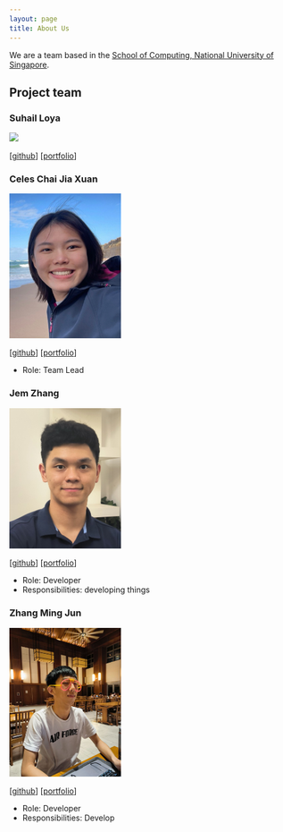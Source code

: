 ```yaml
---
layout: page
title: About Us
---
```


We are a team based in the [School of Computing, National University of Singapore](https://www.comp.nus.edu.sg).

## Project team

### Suhail Loya

<img src="images/suhailloya.png" width="200px">

[[github](https://github.com/SuhailLoya)]
[[portfolio](team/suhailloya)]


### Celes Chai Jia Xuan

<img src="images/celeschai.png" width="200px">

[[github](https://github.com/celeschai)]
[[portfolio](team/johndoe.md)]

* Role: Team Lead


### Jem Zhang

<img src="images/applejem.png" width="200px">

[[github](http://github.com/AppleJem)]
[[portfolio](team/applejem.md)]

* Role: Developer
* Responsibilities: developing things

### Zhang Ming Jun

<img src="images/mongj.png" width="200px">

[[github](http://github.com/mongj)]
[[portfolio](team/mongj.md)]

* Role: Developer
* Responsibilities: Develop